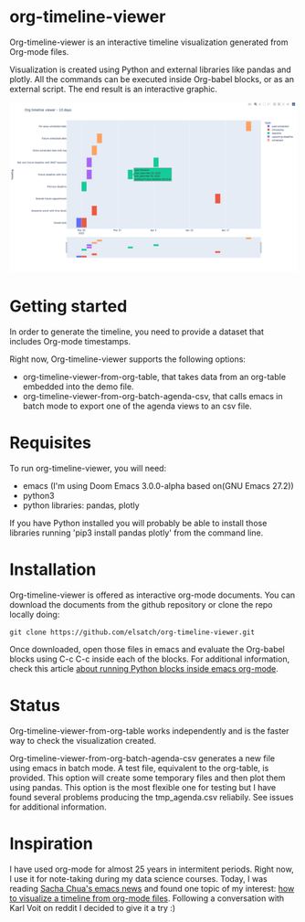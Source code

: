 # org-timeline-viewer
Org-timeline-viewer is an interactive timeline visualization generated from Org-mode files.

Visualization is created using Python and external libraries like pandas and plotly. All the commands can be executed inside Org-babel blocks, or as an external script. The end result is an interactive graphic.

![Demo image of org-timeline-viewer](images/org-timeline-viewer-demoscreen.png)

# Getting started
In order to generate the timeline, you need to provide a dataset that includes Org-mode timestamps.

Right now, Org-timeline-viewer supports the following options:
- org-timeline-viewer-from-org-table, that takes data from an org-table embedded into the demo file.
- org-timeline-viewer-from-org-batch-agenda-csv, that calls emacs in batch mode to export one of the agenda views to an csv file.

# Requisites
To run org-timeline-viewer, you will need:
- emacs (I'm using Doom Emacs 3.0.0-alpha based on(GNU Emacs 27.2))
- python3
- python libraries: pandas, plotly

If you have Python installed you will probably be able to install those libraries running 'pip3 install pandas plotly' from the command line.

# Installation
Org-timeline-viewer is offered as interactive org-mode documents. You can download the documents from the github repository or clone the repo locally doing:
```
git clone https://github.com/elsatch/org-timeline-viewer.git
```
Once downloaded, open those files in emacs and evaluate the Org-babel blocks using C-c C-c inside each of the blocks. For additional information, check this article [about running Python blocks inside emacs org-mode](https://orgmode.org/worg/org-contrib/babel/languages/ob-doc-python.html).

# Status
Org-timeline-viewer-from-org-table works independently and is the faster way to check the visualization created.

Org-timeline-viewer-from-org-batch-agenda-csv generates a new file using emacs in batch mode. A test file, equivalent to the org-table, is provided. This option will create some temporary files and then plot them using pandas. This option is the most flexible one for testing but I have found several problems producing the tmp_agenda.csv reliabily. See issues for additional information.

# Inspiration
I have used org-mode for almost 25 years in intermitent periods. Right now, I use it for note-taking during my data science courses. Today, I was reading [Sacha Chua's emacs news](https://sachachua.com/blog/2022/03/2022-03-14-emacs-news/) and found one topic of my interest: [how to visualize a timeline from org-mode files](https://www.reddit.com/r/orgmode/comments/t9dix0/how_to_represent_historical_timelines/). Following a conversation with Karl Voit on reddit I decided to give it a try :)
